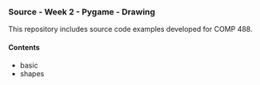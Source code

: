 ### Source - Week 2 - Pygame - Drawing

This repository includes source code examples developed for COMP 488.

#### Contents

* basic
* shapes
